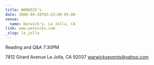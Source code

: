 ```yaml
---
title: WARWICK’s
date: 2008-04-28T05:23:00-05:00
venue:
  name: Warwick's, La Jolla, CA
link: www.warwicks.com
_slug: la_jolla
---
```


Reading and Q&A
7:30PM

7812 Girard Avenue
La Jolla, CA 92037
warwicksevents@yahoo.com
